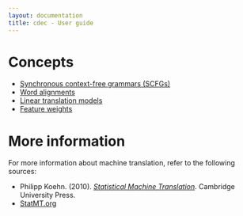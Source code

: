 ```yaml
---
layout: documentation
title: cdec - User guide
---
```

# Concepts

- [Synchronous context-free grammars (SCFGs)](scfgs.html)
- [Word alignments](alignment.html)
- [Linear translation models](linear-models.html)
- [Feature weights](weights.html)

# More information

For more information about machine translation, refer to the following sources:

 - Philipp Koehn. (2010). [*Statistical Machine Translation*](http://www.amazon.com/gp/product/0521874157). Cambridge University Press.
 - [StatMT.org](http://www.statmt.org/)


